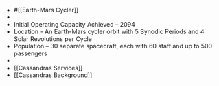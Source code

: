 - #[[Earth-Mars Cycler]]
-
- Initial Operating Capacity Achieved – 2094
- Location – An Earth-Mars cycler orbit with 5 Synodic Periods and 4 Solar Revolutions per Cycle
- Population – 30 separate spacecraft, each with 60 staff and up to 500 passengers
-
- [[Cassandras Services]]
- [[Cassandras Background]]